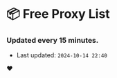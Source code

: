 # :package: Free Proxy List
### Updated every 15 minutes.

- Last updated: `2024-10-14 22:40`

:heart:
